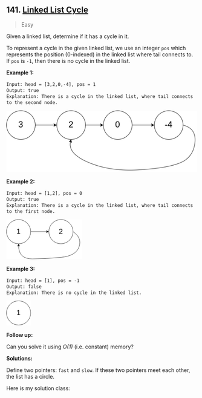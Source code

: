 ## 141. [Linked List Cycle](https://leetcode.com/problems/linked-list-cycle/)

> Easy

Given a linked list, determine if it has a cycle in it.

To represent a cycle in the given linked list, we use an integer `pos` which represents the position (0-indexed) in the linked list where tail connects to. If `pos` is `-1`, then there is no cycle in the linked list.

 

**Example 1:**

```
Input: head = [3,2,0,-4], pos = 1
Output: true
Explanation: There is a cycle in the linked list, where tail connects to the second node.
```

![img](./imgs/141.png)

**Example 2:**

```
Input: head = [1,2], pos = 0
Output: true
Explanation: There is a cycle in the linked list, where tail connects to the first node.
```

![img](./imgs/141-2.png)

**Example 3:**

```
Input: head = [1], pos = -1
Output: false
Explanation: There is no cycle in the linked list.
```

![img](./imgs/141-3.png)

 

**Follow up:**

Can you solve it using *O(1)* (i.e. constant) memory?



**Solutions:**

Define two pointers: `fast` and `slow`. If these two pointers meet each other, the list has a circle.

Here is my solution class:

